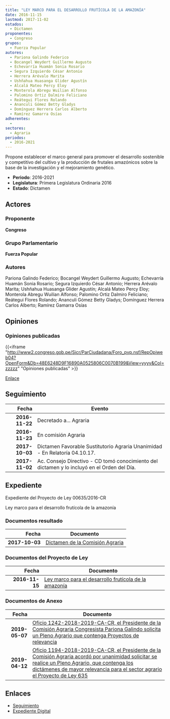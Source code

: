 ```yaml
---
title: "LEY MARCO PARA EL DESARROLLO FRUTÍCOLA DE LA AMAZONÍA"
date: 2016-11-15
lastmod: 2017-11-02
estados: 
  - Dictamen
proponentes: 
  - Congreso
grupos: 
  - Fuerza Popular
autores: 
  - Pariona Galindo Federico
  - Bocangel Weydert Guillermo Augusto
  - Echevarría Huamán Sonia Rosario
  - Segura Izquierdo César Antonio
  - Herrera Arévalo Marita
  - Ushñahua Huasanga Glider Agustín
  - Alcalá Mateo Percy Eloy
  - Monterola Abregu Wuilian Alfonso
  - Palomino Ortiz Dalmiro Feliciano
  - Reátegui Flores Rolando
  - Ananculi Gómez Betty Gladys
  - Domínguez Herrera Carlos Alberto
  - Ramírez Gamarra Osías
adherentes: 
  - 
sectores: 
  - Agraria
periodos: 
  - 2016-2021
---
```


Propone establecer el marco general para promover el desarrollo sostenible y competitivo del cultivo y la producción de frutales amazónicos sobre la base de la investigación y el mejoramiento genético.

- **Periodo**: 2016-2021
- **Legislatura**: Primera Legislatura Ordinaria 2016
- **Estado**: Dictamen

## Actores

### Proponente

**Congreso**

### Grupo Parlamentario

**Fuerza Popular**

### Autores

Pariona Galindo Federico; Bocangel Weydert Guillermo Augusto; Echevarría Huamán Sonia Rosario; Segura Izquierdo César Antonio; Herrera Arévalo Marita; Ushñahua Huasanga Glider Agustín; Alcalá Mateo Percy Eloy; Monterola Abregu Wuilian Alfonso; Palomino Ortiz Dalmiro Feliciano; Reátegui Flores Rolando; Ananculi Gómez Betty Gladys; Domínguez Herrera Carlos Alberto; Ramírez Gamarra Osías


## Opiniones

### Opiniones publicadas

{{<iframe "http://www2.congreso.gob.pe/Sicr/ParCiudadana/Foro_pvp.nsf/RepOpiweb04?OpenForm&Db=48E6248D9F16890A0525806C0070B199&View=yyyy&Col=zzzzz" "Opiniones publicadas" >}}

[Enlace](http://www2.congreso.gob.pe/Sicr/ParCiudadana/Foro_pvp.nsf/RepOpiweb04?OpenForm&Db=48E6248D9F16890A0525806C0070B199&View=yyyy&Col=zzzzz)

## Seguimiento

| Fecha | Evento |
|------:|--------|
| **2016-11-22** | Decretado a... Agraria|
| **2016-11-23** | En comisión Agraria|
| **2017-10-03** | Dictamen Favorable Sustitutorio Agraria Unanimidad - En Relatoría 04.10.17.|
| **2017-11-02** | Ac. Consejo Directivo - CD tomó conocimiento del dictamen y lo incluyó en el Orden del Día.|


## Expediente

Expediente del Proyecto de Ley 00635/2016-CR

Ley marco para el desarrollo frutícola de la amazonía


### Documentos resultado

| Fecha | Documento |
|------:|--------|
| **2017-10-03** | [Dictamen de la Comisión Agraria](http://www.leyes.congreso.gob.pe/Documentos/2016_2021/Dictamenes/Proyectos_de_Ley/00635DC01MAY20171003.pdf) |

### Documentos del Proyecto de Ley

| Fecha | Documento |
|------:|--------|
| **2016-11-15** | [Ley marco para el desarrollo frutícola de la amazonía](http://www.leyes.congreso.gob.pe/Documentos/2016_2021/Proyectos_de_Ley_y_de_Resoluciones_Legislativas/PL0063520161115.pdf) |

### Documentos de Anexo

| Fecha | Documento |
|------:|--------|
| **2019-05-07** | [Oficio 1242-2018-2019-CA-CR, el Presidente de la Comisión Agraria Congresista Pariona Galindo solicita un Pleno Agrario que contenga Proyectos de relevancia](http://www.leyes.congreso.gob.pe/Documentos/2016_2021/Oficios/Comisiones_Ordinarias/OFICIO-1242-2018-2019-CA-CR.pdf) |
| **2019-04-12** | [Oficio 1194-2018-2019-CA-CR, el Presidente de la Comisión Agraria acordó por unanimidad solicitar se realice un Pleno Agrario, que contenga los dictámenes de mayor relevancia para el sector agrario el Proyecto de Ley 635](http://www.leyes.congreso.gob.pe/Documentos/2016_2021/Oficios/Comisiones_Ordinarias/OFICIO-1194-2018-2019-CA-CR.pdf) |

## Enlaces 

- [Seguimiento](http://www2.congreso.gob.pe/Sicr/TraDocEstProc/CLProLey2016.nsf/f7fff46988ca05b1052578e100829cc7/173f7fcdea2430ec0525806c008044b6?OpenDocument)
- [Expediente Digital](http://www2.congreso.gob.pehttp://www2.congreso.gob.pe/Sicr/TraDocEstProc/CLProLey2016.nsf/f7fff46988ca05b1052578e100829cc7/173f7fcdea2430ec0525806c008044b6?OpenDocument&Click=05257FB7005EB655.eb71d0cf91d8294e05256cdf006b5706/$Body/0.1C6C)
